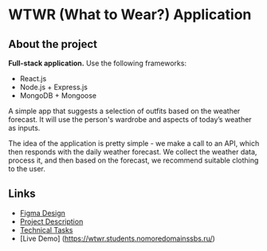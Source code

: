 # WTWR (What to Wear?) Application

## About the project

**Full-stack application.** Use the following frameworks:

- React.js
- Node.js + Express.js
- MongoDB + Mongoose

A simple app that suggests a selection of outfits based on the weather forecast. It will use the person's wardrobe and aspects of today’s weather as inputs.

The idea of the application is pretty simple - we make a call to an API, which then responds with the daily weather forecast. We collect the weather data, process it, and then based on the forecast, we recommend suitable clothing to the user.

## Links

- [Figma Design](https://www.figma.com/file/lNHEpsFEPoFVfsCDUf8nKA/WTWR-(Apiary)?node-id=163%3A194)
- [Project Description](https://github.com/practicum-student/wtwr-app/blob/main/Project%20Description.md)
- [Technical Tasks](https://github.com/practicum-student/wtwr-app/blob/main/Tasks.md)
- [Live Demo] (https://wtwr.students.nomoredomainssbs.ru/)
